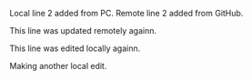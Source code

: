 
Local line 2 added from PC.
Remote line 2 added from GitHub.

This line was updated remotely againn.

This line was edited locally againn.



Making another local edit.

